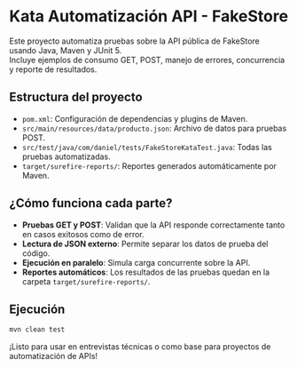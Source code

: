 # Kata Automatización API - FakeStore

Este proyecto automatiza pruebas sobre la API pública de FakeStore usando Java, Maven y JUnit 5.  
Incluye ejemplos de consumo GET, POST, manejo de errores, concurrencia y reporte de resultados.

## Estructura del proyecto

- `pom.xml`: Configuración de dependencias y plugins de Maven.
- `src/main/resources/data/producto.json`: Archivo de datos para pruebas POST.
- `src/test/java/com/daniel/tests/FakeStoreKataTest.java`: Todas las pruebas automatizadas.
- `target/surefire-reports/`: Reportes generados automáticamente por Maven.

## ¿Cómo funciona cada parte?

- **Pruebas GET y POST**: Validan que la API responde correctamente tanto en casos exitosos como de error.
- **Lectura de JSON externo**: Permite separar los datos de prueba del código.
- **Ejecución en paralelo**: Simula carga concurrente sobre la API.
- **Reportes automáticos**: Los resultados de las pruebas quedan en la carpeta `target/surefire-reports/`.

## Ejecución

```bash
mvn clean test
```

¡Listo para usar en entrevistas técnicas o como base para proyectos de automatización de APIs!